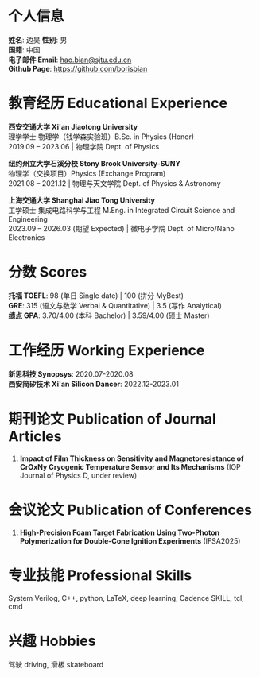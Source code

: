 # 个人信息 
  
**姓名**: 边昊
**性别**: 男  
**国籍**: 中国  
**电子邮件 Email**: hao.bian@sjtu.edu.cn  
**Github Page**: https://github.com/borisbian

# 教育经历 Educational Experience

**西安交通大学 Xi'an Jiaotong University**  
理学学士 物理学（钱学森实验班）B.Sc. in Physics (Honor)   
2019.09 – 2023.06 | 物理学院 Dept. of Physics  

**纽约州立大学石溪分校 Stony Brook University-SUNY**  
物理学（交换项目）Physics (Exchange Program)   
2021.08 – 2021.12  | 物理与天文学院 Dept. of Physics & Astronomy  

**上海交通大学 Shanghai Jiao Tong University**  
工学硕士 集成电路科学与工程 M.Eng. in Integrated Circuit Science and Engineering  
2023.09 – 2026.03 (期望 Expected) | 微电子学院 Dept. of Micro/Nano Electronics  

# 分数 Scores

**托福 TOEFL**: 98 (单日 Single date) | 100 (拼分 MyBest)  
**GRE**: 315 (语文与数学 Verbal & Quantitative) | 3.5 (写作 Analytical)  
**绩点 GPA**: 3.70/4.00 (本科 Bachelor) | 3.59/4.00 (硕士 Master)  

# 工作经历 Working Experience

**新思科技 Synopsys**: 2020.07-2020.08  
**西安简矽技术 Xi'an Silicon Dancer**: 2022.12-2023.01  

# 期刊论文 Publication of Journal Articles

1. **Impact of Film Thickness on Sensitivity and Magnetoresistance of CrOxNy Cryogenic Temperature Sensor and Its Mechanisms** (IOP Journal of Physics D, under review)  

# 会议论文 Publication of Conferences

1. **High-Precision Foam Target Fabrication Using Two-Photon Polymerization for Double-Cone Ignition Experiments** (IFSA2025)  

# 专业技能 Professional Skills

System Verilog, C++, python, LaTeX, deep learning, Cadence SKILL, tcl, cmd  

# 兴趣 Hobbies

驾驶 driving, 滑板 skateboard  
